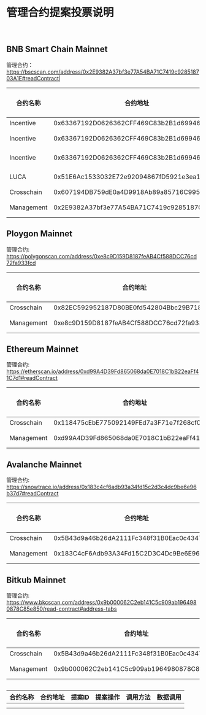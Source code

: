 # 管理合约提案投票说明

<br/>

## BNB Smart Chain Mainnet

管理合约：https://bscscan.com/address/0x2E9382A37bf3e77A54BA71C7419c928518703A1E#readContract|


|合约名称|合约地址|提案ID|提案操作|调用方法|数据调用|
| --- | --- | --- |--- | --- | --- |
|Incentive|0x63367192D0626362CFF469C83b2B1d69946f9CCD| |升级合约|upgrad|0x1292c7B1c484551d50760ca6C75E778ED12F5777|
|Incentive|0x63367192D0626362CFF469C83b2B1d69946f9CCD| | 添加关闭合约执行人0x940fb8b73518E6bAa62B76F8Cdd6deb6a62C6963 | updateExector  | 0xe94020840000000000000000000000000000000000000000000000000000000000000002000000000000000000000000940fb8b73518e6baa62b76f8cdd6deb6a62c6963 |
|Incentive|0x63367192D0626362CFF469C83b2B1d69946f9CCD| | 更换合约执行人0xC82bE99C4Cba83C30C2236D561f0741B264529C6 | updateExector  |0xe94020840000000000000000000000000000000000000000000000000000000000000001000000000000000000000000c82be99c4cba83c30c2236d561f0741b264529c6 |
|LUCA|0x51E6Ac1533032E72e92094867fD5921e3ea1bfa0|  | 设置LUCA的挖矿权限为挖矿合约：0xB1b1e9ad742a11d85E125Cff9351926fEfCc1AEe  |setMinter  |0xfca3b5aa000000000000000000000000b1b1e9ad742a11d85e125cff9351926fefcc1aee|
|Crosschain|0x607194DB759dE0a4D9918Ab89a85716C995c28e8| |升级合约| upgrad | 0x190e55F6Cb51D14347C0930C71e92c08A164FF1D  |  
|Management|0x2E9382A37bf3e77A54BA71C7419c928518703A1E|  |  删除节点地址：0x36287A7d6Ee83903B6cFD048608e12d9C5EA0b25 | deleteNodePropose |0x36287A7d6Ee83903B6cFD048608e12d9C5EA0b25|

## Ploygon  Mainnet

管理合约: https://polygonscan.com/address/0xe8c9D159D8187feAB4Cf588DCC76cd72fa933fcd

|合约名称|合约地址|提案ID|提案操作|调用方法|数据调用|
| --- | --- | --- |--- | --- | --- |
|Crosschain|0x82EC592952187D80BE0fd542804Bbc29B718e13f| |升级合约|upgrad|0xCF6d848cfe06b75A70119E4802290a298918f7b6|
|Management|0xe8c9D159D8187feAB4Cf588DCC76cd72fa933fcd| |删除节点地址： 0x36287A7d6Ee83903B6cFD048608e12d9C5EA0b25|deleteNodePropose|0x36287A7d6Ee83903B6cFD048608e12d9C5EA0b25|

## Ethereum  Mainnet

管理合约: https://etherscan.io/address/0xd99A4D39Fd865068da0E7018C1bB22eaFf41C7d1#readContract

|合约名称|合约地址|提案ID|提案操作|调用方法|数据调用|
| --- | --- | --- |--- | --- | --- |
|Crosschain|0x118475cEbE775092149FEd7a3F71e7f268cf0DB4| |升级合约|upgrad|0xCaCF62649aC7DBA8B9CC13eBa7b5570e66432f34|
|Management|0xd99A4D39Fd865068da0E7018C1bB22eaFf41C7d1| |删除节点地址： 0x36287A7d6Ee83903B6cFD048608e12d9C5EA0b25|deleteNodePropose|0x36287A7d6Ee83903B6cFD048608e12d9C5EA0b25|

## Avalanche  Mainnet

管理合约: https://snowtrace.io/address/0x183c4cf6adb93a34fd15c2d3c4dc9be6e96b37d7#readContract

|合约名称|合约地址|提案ID|提案操作|调用方法|数据调用|
| --- | --- | --- |--- | --- | --- |
|Crosschain|0x5B43d9a46b26dA2111Fc348f31B0Eac0c434719D| |升级合约|upgrad|0xA9D9F56E071FA02a7f482eD499628B24C90192c1|
|Management|0x183C4cF6Adb93A34Fd15C2D3C4Dc9Be6E96B37d7| |删除节点地址： 0x36287A7d6Ee83903B6cFD048608e12d9C5EA0b25|deleteNodePropose|0x36287A7d6Ee83903B6cFD048608e12d9C5EA0b25|

## Bitkub  Mainnet

管理合约: https://www.bkcscan.com/address/0x9b000062C2eb141C5c909ab1964980878C85e850/read-contract#address-tabs

|合约名称|合约地址|提案ID|提案操作|调用方法|数据调用|
| --- | --- | --- |--- | --- | --- |
|Crosschain|0x5B43d9a46b26dA2111Fc348f31B0Eac0c434719D| |升级合约|upgrad|0x0AaD33527F0615d78a37481676836915903d61a0|
|Management|0x9b000062C2eb141C5c909ab1964980878C85e850| |删除节点地址： 0x36287A7d6Ee83903B6cFD048608e12d9C5EA0b25|deleteNodePropose|0x36287A7d6Ee83903B6cFD048608e12d9C5EA0b25|

## 

|合约名称|合约地址|提案ID|提案操作|调用方法|数据调用|
| --- | --- | --- |--- | --- | --- |
|      |       |      |     |      |      |
|      |       |      |     |      |      |




